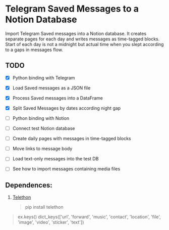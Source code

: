 # Telegram Saved Messages to a Notion Database

Import Telegram Saved messages into a Notion database. It creates separate pages for each day and writes messages as time-tagged blocks. Start of each day is not a midnight but actual time when you slept according to a gaps in messages flow.

## TODO
- [x] Python binding with Telegram
- [x] Load Saved messages as a JSON file
- [x] Process Saved messages into a DataFrame
- [x] Split Saved Messages by dates according night gap
- [ ] Python binding with Notion
- [ ] Connect test Notion database
- [ ] Create daily pages with messages in time-tagged blocks

- [ ] Move links to message body
- [ ] Load text-only messages into the test DB
- [ ] See how to import messages containing media files

## Dependences:

1. [Telethon](https://github.com/LonamiWebs/Telethon)

	> pip install telethon



> ex.keys()
> dict_keys(['url', 'forward', 'music', 'contact', 'location', 'file', 'image', 'video', 'sticker', 'text'])







